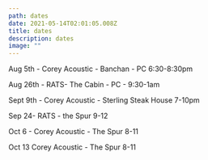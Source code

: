 ```yaml
---
path: dates
date: 2021-05-14T02:01:05.008Z
title: dates
description: dates
image: ""
---
```

Aug 5th - Corey Acoustic - Banchan - PC 6:30-8:30pm

Aug 26th - RATS- The Cabin - PC - 9:30-1am

Sept 9th - Corey Acoustic - Sterling Steak House 7-10pm

Sep 24- RATS - the Spur 9-12

Oct 6 - Corey Acoustic - The Spur 8-11

Oct 13 Corey Acoustic - The Spur 8-11